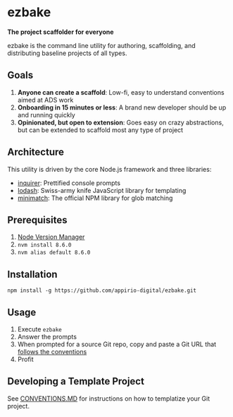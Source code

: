 # ezbake

**The project scaffolder for everyone**

ezbake is the command line utility for authoring, scaffolding, and distributing baseline projects of all types.

## Goals

1. **Anyone can create a scaffold**: Low-fi, easy to understand conventions aimed at ADS work
1. **Onboarding in 15 minutes or less**: A brand new developer should be up and running quickly
1. **Opinionated, but open to extension**: Goes easy on crazy abstractions, but can be extended to scaffold most any type of project

## Architecture

This utility is driven by the core Node.js framework and three libraries:

* [inquirer](https://www.npmjs.com/package/inquirer): Prettified console prompts
* [lodash](https://www.npmjs.com/package/lodash): Swiss-army knife JavaScript library for templating
* [minimatch](https://www.npmjs.com/package/minimatch): The official NPM library for glob matching

## Prerequisites

1. [Node Version Manager](https://github.com/creationix/nvm)
1. `nvm install 8.6.0`
1. `nvm alias default 8.6.0`

## Installation

`npm install -g https://github.com/appirio-digital/ezbake.git`

## Usage

1. Execute `ezbake`
1. Answer the prompts
1. When prompted for a source Git repo, copy and paste a Git URL that [follows the conventions](https://github.com/appirio-digital/ezbake/blob/master/CONVENTIONS.md)
1. Profit

## Developing a Template Project

See [CONVENTIONS.MD](https://github.com/appirio-digital/ezbake/blob/master/CONVENTIONS.md) for instructions on how to templatize your Git project.
